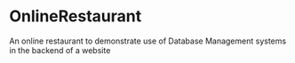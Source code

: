 # OnlineRestaurant

An online restaurant to demonstrate use of Database Management systems in the backend of a website
